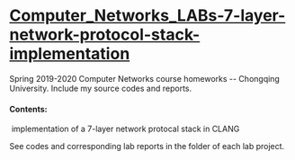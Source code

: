 # [Computer_Networks_LABs-7-layer-network-protocol-stack-implementation](https://github.com/JiaxuanCai/Computer_Networks_LABs-7-layer-network-protocol-stack-implementation)

Spring 2019-2020 Computer Networks course homeworks -- Chongqing University. Include my source codes and reports.

#### Contents:

​	implementation of a 7-layer network protocal stack in CLANG

See codes and corresponding lab reports in the folder of each lab project.
